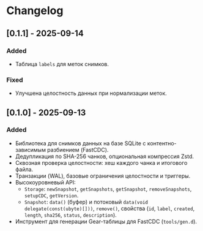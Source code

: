 # Changelog

## [0.1.1] - 2025-09-14
### Added
- Таблица `labels` для меток снимков.
### Fixed
- Улучшена целостность данных при нормализации меток.

## [0.1.0] - 2025-09-13
### Added
- Библиотека для снимков данных на базе SQLite с контентно-зависимым разбиением (FastCDC).
- Дедупликация по SHA-256 чанков, опциональная компрессия Zstd.
- Сквозная проверка целостности: хеш каждого чанка и итогового файла.
- Транзакции (WAL), базовые ограничения целостности и триггеры.
- Высокоуровневый API:
  - `Storage`: `newSnapshot`, `getSnapshots`, `getSnapshot`, `removeSnapshots`, `setupCDC`, `getVersion`.
  - `Snapshot`: `data()` (буфер) и потоковый `data(void delegate(const(ubyte)[]))`, `remove()`, свойства (`id`, `label`, `created`, `length`, `sha256`, `status`, `description`).
- Инструмент для генерации Gear-таблицы для FastCDC (`tools/gen.d`).
